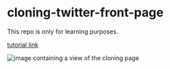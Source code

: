 # cloning-twitter-front-page

This repo is only for learning purposes.

[tutorial link](https://www.youtube.com/watch?v=hQPXvGgXoqQ&t=2103s)

![image containing a view of the cloning page](https://github.com/RaymondReddigton/cloning-twitter-front-page/blob/main/images/twitter%20front%20page%20clone.png)